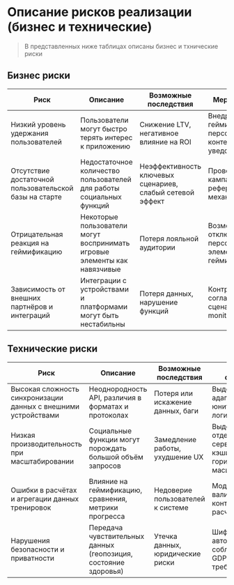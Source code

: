 # Описание рисков реализации (бизнес и технические)

  > В представленных ниже таблицах описаны бизнес и тхнические риски

 ## Бизнес риски

| Риск | Описание | Возможные последствия | Меры по снижению |
| - | - | - | - |
| Низкий уровень удержания пользователей | Пользователи могут быстро терять интерес к приложению | Снижение LTV, негативное влияние на ROI | Внедрение геймификации, персонализированного контента, push-уведомлений |
| Отсутствие достаточной пользовательской базы на старте | Недостаточное количество пользователей для работы социальных функций | Неэффективность ключевых сценариев, слабый сетевой эффект | Проведение промо-кампаний, реферальные механики |
| Отрицательная реакция на геймификацию | Некоторые пользователи могут воспринимать игровые элементы как навязчивые | Потеря лояльной аудитории | Возможность отключения/персонализации элементов геймификации |
| Зависимость от внешних партнёров и интеграций | Интеграции с устройствами и платформами могут быть нестабильны | Потеря данных, нарушение функций | Контрактные соглашения, fallback-сценарии, API monitoring |

## Технические риски

| Риск | Описание | Возможные последствия | Меры по снижению |
| - | - | - | - |
| Высокая сложность синхронизации данных с внешними устройствами | Неоднородность API, различия в форматах и протоколах | Потеря или искажение данных, баги | Выделенный адаптерный слой, юнит-тесты, логирование |
| Низкая производительность при масштабировании | Социальные функции могут порождать большой объём запросов | Замедление работы, ухудшение UX | Выделение отдельных сервисов, кэширование, горизонтальное масштабирование |
| Ошибки в расчётах и агрегации данных тренировок | Влияние на геймификацию, сравнения, метрики прогресса | Недоверие пользователей к системе | Модульные тесты, валидация, контрольные расчёты |
| Нарушения безопасности и приватности | Передача чувствительных данных (геопозиция, состояние здоровья) | Утечка данных, юридические риски | Шифрование, авторизация, соблюдение GDPR/локальных требований |
